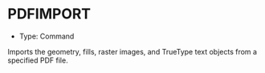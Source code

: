 # PDFIMPORT

- Type: Command

Imports the geometry, fills, raster images, and TrueType text objects from a specified PDF file.
